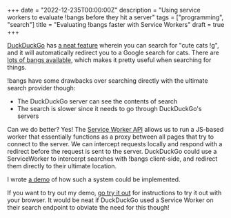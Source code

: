 +++
date = "2022-12-235T00:00:00Z"
description = "Using service workers to evaluate !bangs before they hit a server"
tags = ["programming", "search"]
title = "Evaluating !bangs faster with Service Workers"
draft = true
+++

[DuckDuckGo](https://duckduckgo.com/) has [a neat feature](https://duckduckgo.com/bang) wherein you can search for "cute cats !g", and it will automatically redirect you to a Google search for cats. There are [lots of bangs available](https://duckduckgo.com/bang#bangs-list), which makes it pretty useful when searching for things.

!bangs have some drawbacks over searching directly with the ultimate search provider though:
- The DuckDuckGo server can see the contents of search
- The search is slower since it needs to go through DuckDuckGo's servers

Can we do better? Yes! The [Service Worker API](https://developer.mozilla.org/en-US/docs/Web/API/ServiceWorker) allows us to run a JS-based worker that essentially functions as a proxy between all pages that try to connect to the server. We can intercept requests locally and respond with a redirect before the request is sent to the server. DuckDuckGo could use a ServiceWorker to intercerpt searches with !bangs client-side, and redirect them directly to their ultimate location.

I wrote [a demo](https://bangs.lol) of how such a system could be implemented.

If you want to try out my demo, [go try it out](https://bangs.lol/) for instructions to try it out with your browser. It would be neat if DuckDuckGo used a Service Worker on their search endpoint to obviate the need for this though!
